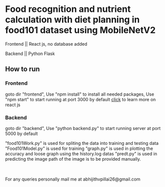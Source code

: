 <h1>Food recognition and nutrient calculation with diet planning in food101 dataset using MobileNetV2</h1>
<p>Frontend || React js, no database added</p>
<p>Backend || Python Flask</p>
<h2>How to run</h2>
<h3>Frontend</h3>
<p>goto dir "frontend", Use "npm install" to install all needed packages, Use "npm start" to start running at port 3000 by default <a href="https://reactjs.org/docs/create-a-new-react-app.html">click</a> to learn more on react js </p>
<h3>Backend</h3>
<p>goto dir "backend", Use "python backend.py" to start running server at port 5000 by default</p>
<p>"food101Work.py" is used for spliting the data into training and testing data "Food101Model.py" is used for training "graph.py" is used in plotting the accuracy and loose graph using the history.log datas "predt.py" is used in predicting the image path of the image is to be provided manually.</p>
<br/>
<br/>
<fotter>For any queries personally mail me at abhijithvpillai26@gmail.com</fotter>
